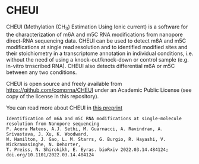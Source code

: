 
# CHEUI

CHEUI (Methylation (CH<sub>3</sub>) Estimation Using Ionic current) is a software for the characterization of m6A and m5C RNA modifications from nanopore direct-RNA sequencing data. CHEUI can be used to detect m6A and m5C modifications at single read resolution and to identified modified sites and their stoichiometry in a transcriptome annotation in individual conditions, i.e. without the need of using a knock-out/knock-down or control sample (e.g. in-vitro trnscribed RNA). CHEUI also detects differential m6A or m5C between any two conditions. 

CHEUI is open source and freely available from https://github.com/comprna/CHEUI under an Academic Public License (see copy of the license in this repository).


You can read more about CHEUI in [this preprint](https://doi.org/10.1101/2022.03.14.484124)
```
Identification of m6A and m5C RNA modifications at single-molecule resolution from Nanopore sequencing
P. Acera Mateos, A.J. Sethi, M. Guarnacci, A. Ravindran, A. Srivastava, J. Xu, K. Woodward, 
W. Hamilton, J. Gao, L. M. Starrs, G. Burgio, R. Hayashi, V. Wickramasinghe, N. Dehorter,
T. Preiss, N. Shirokikh, E. Eyras. bioRxiv 2022.03.14.484124; doi.org/10.1101/2022.03.14.484124
```
